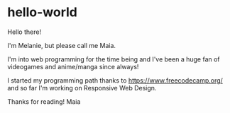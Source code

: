 # hello-world

Hello there!

I'm Melanie, but please call me Maia.

I'm into web programming for the time being and I've been a huge fan of videogames and anime/manga since always!

I started my programming path thanks to https://www.freecodecamp.org/ and so far I'm working on Responsive Web Design.

Thanks for reading! 
Maia

